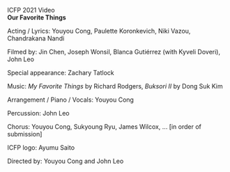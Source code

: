 ICFP 2021 Video\
**Our Favorite Things**

Acting / Lyrics: Youyou Cong, Paulette Koronkevich, Niki Vazou, Chandrakana Nandi

Filmed by: Jin Chen, Joseph Wonsil, Blanca Gutiérrez (with Kyveli Doveri), John Leo

Special appearance: Zachary Tatlock

Music: *My Favorite Things* by Richard Rodgers, *Buksori II* by Dong Suk Kim

Arrangement / Piano / Vocals: Youyou Cong

Percussion: John Leo

Chorus: Youyou Cong, Sukyoung Ryu, James Wilcox, ... [in order of submission]

ICFP logo: Ayumu Saito

Directed by: Youyou Cong and John Leo
